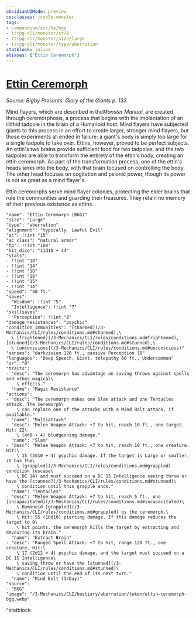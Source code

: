 ```yaml
---
obsidianUIMode: preview
cssclasses: json5e-monster
tags:
- compendium/src/5e/bgg
- ttrpg-cli/monster/cr/8
- ttrpg-cli/monster/size/large
- ttrpg-cli/monster/type/aberration
statblock: inline
aliases: ["Ettin Ceremorph"]
---
```

# [Ettin Ceremorph](3-Mechanics\CLI\bestiary\aberration/ettin-ceremorph-bgg.md)
*Source: Bigby Presents: Glory of the Giants p. 133*  

Mind flayers, which are described in the*Monster Manual*, are created through ceremorphosis, a process that begins with the implantation of an illithid tadpole in the brain of a Humanoid host. Mind flayers have subjected giants to this process in an effort to create larger, stronger mind flayers, but those experiments all ended in failure: a giant's body is simply too large for a single tadpole to take over. Ettins, however, proved to be perfect subjects. An ettin's two brains provide sufficient food for two tadpoles, and the two tadpoles are able to transform the entirety of the ettin's body, creating an ettin ceremorph. As part of the transformation process, one of the ettin's heads sinks into the body, with that brain focused on controlling the body. The other head focuses on cogitation and psionic power, though its power is not as great as a mind flayer's.

Ettin ceremorphs serve mind flayer colonies, protecting the elder brains that rule the communities and guarding their treasures. They retain no memory of their previous existence as ettins.

```statblock
"name": "Ettin Ceremorph (BGG)"
"size": "Large"
"type": "aberration"
"alignment": "typically  Lawful Evil"
"ac": !!int "15"
"ac_class": "natural armor"
"hp": !!int "104"
"hit_dice": "11d10 + 44"
"stats":
- !!int "18"
- !!int "14"
- !!int "18"
- !!int "18"
- !!int "15"
- !!int "14"
"speed": "40 ft."
"saves":
  "Wisdom": !!int "5"
  "Intelligence": !!int "7"
"skillsaves":
  "Perception": !!int "8"
"damage_resistances": "psychic"
"condition_immunities": "[charmed](/3-Mechanics/CLI/rules/conditions.md#charmed),\
  \ [frightened](/3-Mechanics/CLI/rules/conditions.md#frightened), [stunned](/3-Mechanics/CLI/rules/conditions.md#stunned),\
  \ [unconscious](/3-Mechanics/CLI/rules/conditions.md#unconscious)"
"senses": "darkvision 120 ft., passive Perception 18"
"languages": "Deep Speech, Giant, telepathy 60 ft., Undercommon"
"cr": "8"
"traits":
- "desc": "The ceremorph has advantage on saving throws against spells and other magical\
    \ effects."
  "name": "Magic Resistance"
"actions":
- "desc": "The ceremorph makes one Slam attack and one Tentacles attack. The ceremorph\
    \ can replace one of the attacks with a Mind Bolt attack, if available."
  "name": "Multiattack"
- "desc": "Melee Weapon Attack: +7 to hit, reach 10 ft., one target. Hit: 22\
    \ (4d8 + 4) bludgeoning damage."
  "name": "Slam"
- "desc": "Melee Weapon Attack: +7 to hit, reach 10 ft., one creature. Hit:\
    \ 15 (2d10 + 4) psychic damage. If the target is Large or smaller, it has the\
    \ [grappled](/3-Mechanics/CLI/rules/conditions.md#grappled) condition (escape\
    \ DC 14) and must succeed on a DC 15 Intelligence saving throw or have the [stunned](/3-Mechanics/CLI/rules/conditions.md#stunned)\
    \ condition until this grapple ends."
  "name": "Tentacles"
- "desc": "Melee Weapon Attack: +7 to hit, reach 5 ft., one [incapacitated](/3-Mechanics/CLI/rules/conditions.md#incapacitated)\
    \ Humanoid [grappled](/3-Mechanics/CLI/rules/conditions.md#grappled) by the ceremorph.\
    \ Hit: 55 (10d10) piercing damage. If this damage reduces the target to 0\
    \ hit points, the ceremorph kills the target by extracting and devouring its brain."
  "name": "Extract Brain"
- "desc": "Ranged Spell Attack: +7 to hit, range 120 ft., one creature. Hit:\
    \ 17 (2d12 + 4) psychic damage, and the target must succeed on a DC 15 Intelligence\
    \ saving throw or have the [stunned](/3-Mechanics/CLI/rules/conditions.md#stunned)\
    \ condition until the end of its next turn."
  "name": "Mind Bolt (3/Day)"
"source":
- "BGG"
"image": "/3-Mechanics/CLI/bestiary/aberration/token/ettin-ceremorph-bgg.webp"
```
^statblock